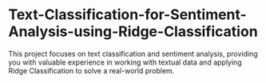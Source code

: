 # Text-Classification-for-Sentiment-Analysis-using-Ridge-Classification
This project focuses on text classification and sentiment analysis, providing you with valuable experience in working with textual data and applying Ridge Classification to solve a real-world problem.
